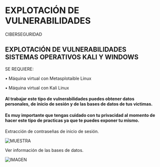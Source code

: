 # EXPLOTACIÓN DE VULNERABILIDADES
CIBERSEGURIDAD


## EXPLOTACIÓN DE VULNERABILIDADES SISTEMAS OPERATIVOS KALI Y WINDOWS

SE REQUIERE:

 •	Máquina virtual con Metasplotaible Linux
 
 •	Máquina virtual con Kali Linux
 
#### Al trabajar este tipo de vulnerabilidades puedes obtener datos personales, de inicio de sesión y de las bases de datos de tus victimas. 
#### Es muy importante que tengas cuidado con tu privacidad al momento de hacer este tipo de practicas ya que te puedes exponer tu mismo. 


 
 Extracción de contraseñas de inicio de sesión. 
 
 ![MUESTRA](https://user-images.githubusercontent.com/111086891/205401450-715e8620-dbc6-48c6-b0fb-413687d2871f.jpg)
 
 Ver información de las bases de datos. 
 
 ![IMAGEN](https://user-images.githubusercontent.com/111086891/205401633-28eee639-460b-494c-997d-a82afba2577d.jpg)

